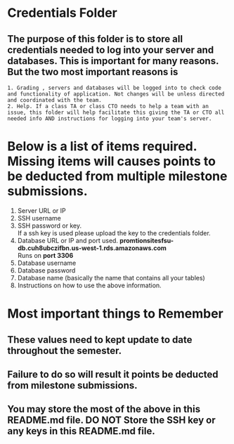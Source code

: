 # Credentials Folder

## The purpose of this folder is to store all credentials needed to log into your server and databases. This is important for many reasons. But the two most important reasons is
    1. Grading , servers and databases will be logged into to check code and functionality of application. Not changes will be unless directed and coordinated with the team.
    2. Help. If a class TA or class CTO needs to help a team with an issue, this folder will help facilitate this giving the TA or CTO all needed info AND instructions for logging into your team's server. 


# Below is a list of items required. Missing items will causes points to be deducted from multiple milestone submissions.

1. Server URL or IP
2. SSH username
3. SSH password or key.
    <br> If a ssh key is used please upload the key to the credentials folder.
4. Database URL or IP and port used.
<strong> promtionsitesfsu-db.cuh8ubczifbn.us-west-1.rds.amazonaws.com </strong><br>
Runs on <strong>port 3306</strong>
5. Database username
6. Database password
7. Database name (basically the name that contains all your tables)
8. Instructions on how to use the above information.

# Most important things to Remember
## These values need to kept update to date throughout the semester. <br>
## <strong>Failure to do so will result it points be deducted from milestone submissions.</strong><br>
## You may store the most of the above in this README.md file. DO NOT Store the SSH key or any keys in this README.md file.

